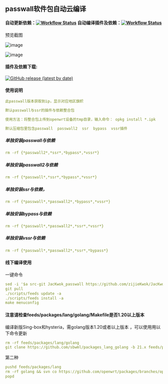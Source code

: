 ## passwall软件包自动云编译
#### 自动更新依赖：[![Workflow Status](https://github.com/zijieKwok/JacKwok-passwall/actions/workflows/Auto.update.packages.master.yml/badge.svg)](https://github.com/zijieKwok/JacKwok-passwall/actions)      自动编译插件及依赖：[![Workflow Status](https://github.com/zijieKwok/JacKwok-passwall/actions/workflows/Auto.compile.ipk.yml/badge.svg)](https://github.com/zijieKwok/JacKwok-passwall/actions)
<summary>预览截图</summary>
<p>

![image](https://raw.githubusercontent.com/zijieKwok/JacKwok-passwall/master/img/openwrt.png)
  
![image](https://raw.githubusercontent.com/zijieKwok/JacKwok-passwall/master/img/passwall.png)

#### 插件及依赖下载:
[![GitHub release (latest by date)](https://img.shields.io/github/v/release/zijieKwok/JacKwok-passwall?style=for-the-badge&label=下载跳转)](https://github.com/zijieKwok/JacKwok-passwall/releases/tag/4.72-2-1)

#### 使用说明
```yaml
此passwall版本获取到ip，显示对应地区旗帜

默认passwall与ssr的插件与依赖整合包

使用方法：将整合包上传到openwrt设备的tmp目录，输入命令： opkg install *.ipk

默认压缩包里包含passwall  passwall2  ssr  bypass  vssr插件

```

##### 单独安装passwall与依赖
`````yaml
rm -rf {*passwall2*,*ssr*,*bypass*,*vssr*}
`````

##### 单独安装passwall2与依赖 
`````yaml
rm -rf {*passwall*,*ssr*,*bypass*,*vssr*}
`````
##### 单独安装ssr与依赖，
`````yaml
rm -rf {*passwall*,*passwall2*,*bypass*,*vssr*}
`````
##### 单独安装bypass与依赖
`````yaml
rm -rf {*passwall*,*passwall2*,*ssr*,*vssr*}
`````
##### 单独安装vssr与依赖
`````yaml
rm -rf {*passwall*,*passwall2*,*ssr*,*bypass*}
`````


#### 线下编译使用
一键命令
```yaml
sed -i '$a src-git JacKwok_passwall https://github.com/zijieKwok/JacKwok-passwall' feeds.conf.default
git pull
./scripts/feeds update -a
./scripts/feeds install -a
make menuconfig
```

#### 注意请检查feeds/packages/lang/golang/Makefile是否1.20以上版本
编译新版Sing-box和hysteria，需golang版本1.20或者以上版本 ，可以使用用以下命令更新
```yaml
rm -rf feeds/packages/lang/golang
git clone https://github.com/sbwml/packages_lang_golang -b 21.x feeds/packages/lang/golang
```

第二种
```yaml
pushd feeds/packages/lang
rm -rf golang && svn co https://github.com/openwrt/packages/branches/openwrt-23.05/lang/golang
popd
```

